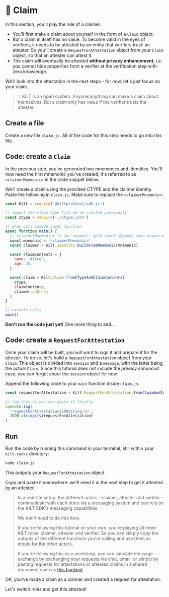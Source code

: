 # 💬 Claim

In this section, you'll play the role of a <span class="label-role claimer">claimer</span>.

- You'll first make a claim about yourself in the form of a `Claim` object;
- But a claim in itself has no value. To become valid in the eyes of <span class="label-role verifier">verifiers</span>, it needs to be attested by an entity that <span class="label-role verifier">verifiers</span> trust: an <span class="label-role attester">attester</span>. So you'll create a `RequestForAttestation` object from your `Claim` object, so that an <span class="label-role attester">attester</span> can attest it.
- The claim will eventually be attested **without privacy enhancement**, i.e. you cannot hide properties from a <span class="label-role verifier">verifier</span> at the verification step with zero knowledge.

We'll look into the attestation in the next steps - for now, let's just focus on your claim.

> 💡 KILT is an open system.
> Anyone/anything can make a claim about themselves. But a claim only has value if the verifier trusts the attester.

## Create a file

Create a new file `claim.js`.
All of the code for this step needs to go into this file.

## Code: create a `Claim`

In the previous step, you've generated two mnemonics and identities.
You'll now need the first mnemonic you've created; it's referred to as `<claimerMnemonic>` in the code snippet below.

We'll create a claim using the provided CTYPE and the <span class="label-role claimer">claimer</span> identity.  
Paste the following in `claim.js`. Make sure to replace the `<claimerMnemonic>`.

<!-- copy and paste 🚧 1️⃣ claim_example from 3_claim.ts -->

<!-- IMPORTANT ❗️ Respect the UNCOMMENT-LINE and REMOVE-LINE comments -->

```javascript
const Kilt = require('@kiltprotocol/sdk-js')

// import the claim type file we've created previously
const ctype = require('./ctype.json')

// wrap call inside async function
async function main() {
  // <claimerMnemonic> is for example 'gold upset segment cake universe carry demand comfort dawn invite element capital'
  const mnemonic = '<claimerMnemonic>'
  const claimer = Kilt.Identity.buildFromMnemonic(mnemonic)

  const claimContents = {
    name: 'Alice',
    age: 25,
  }

  const claim = Kilt.Claim.fromCTypeAndClaimContents(
    ctype,
    claimContents,
    claimer.address
  )
}

// execute calls
main()

```

**Don't run the code just yet!** One more thing to add...

## Code: create a `RequestForAttestation`

Once your claim will be built, you will want to sign it and prepare it for the <span class="label-role attester">attester</span>.
To do so, let's build a `RequestForAttestation` object from your `Claim`.
This object is divided into `session` and a `message`, with the latter being the actual `Claim`.
Since this tutorial does not include the _privacy enhanced_ case, you can forget about the `session` object for now.

Append the following code to your `main` function inside `claim.js`:

<!-- copy and paste 🚧 2️⃣ requestForAttestation_example from 3_claim.ts -->

<!-- IMPORTANT ❗️ Respect the UNCOMMENT-LINE and REMOVE-LINE comments -->

```javascript
const requestForAttestation = Kilt.RequestForAttestation.fromClaimAndIdentity(claim, claimer)

// log this so you can paste it locally
console.log(
  'requestForAttestationJSONString:\n',
  JSON.stringify(requestForAttestation)
)
```

## Run

Run the code by running this command in your terminal, still within your `kilt-rocks` directory:

```bash
node claim.js
```

This outputs your `RequestForAttestation` object.

Copy and paste it somewhere: we'll need it in the next step to get it attested by an <span class="label-role attester">attester</span>.

> In a real-life setup, the different actors - claimer, attester and verifier - communicate with each other via a messaging system and can rely on the KILT SDK's messaging capabilities.
>
> We don't need to do this here.
>
> If you're following this tutorial on your own, you're playing all three KILT roles: claimer, attester and verifier. So you can simply copy the outputs of the different functions you're calling and use them as inputs for the other actors.
>
> If you're following this as a workshop, you can simulate message exchange by exchanging your requests via chat, email, or simply by pasting requests for attestations or attested claims in a shared document such as [this hackmd](https://hackmd.io/c6OBNgWWR8yWJhMj7WICUA?edit).

OK, you've made a claim as a <span class="label-role claimer">claimer</span> and created a request for attestation.

Let's switch roles and get this attested!
